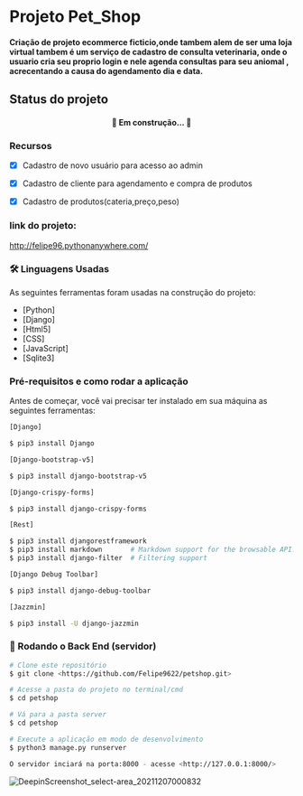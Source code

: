# Projeto Pet_Shop

#### Criação de projeto ecommerce ficticio,onde tambem alem de ser uma loja virtual tambem é um serviço de cadastro de consulta veterinaria, onde o usuario cria seu proprio login e nele agenda consultas para seu aniomal , acrecentando a causa do agendamento dia e data.

## Status do projeto
<h4 align="center"> 
	🚧  Em construção...  🚧
</h4>

### Recursos

- [x] Cadastro de novo usuário para acesso ao admin
- [x] Cadastro de cliente para agendamento e compra de produtos
- [x] Cadastro de produtos(cateria,preço,peso) 


### link do projeto:
http://felipe96.pythonanywhere.com/ 


### 🛠 Linguagens Usadas

As seguintes ferramentas foram usadas na construção do projeto:

- [Python]
- [Django]
- [Html5]
- [CSS]
- [JavaScript]
- [Sqlite3]

### Pré-requisitos e como rodar a aplicação
Antes de começar, você vai precisar ter instalado em sua máquina as seguintes ferramentas:

``` bash
[Django]

$ pip3 install Django

[Django-bootstrap-v5]

$ pip3 install django-bootstrap-v5

[Django-crispy-forms]

$ pip3 install django-crispy-forms

[Rest]

$ pip3 install djangorestframework
$ pip3 install markdown       # Markdown support for the browsable API.
$ pip3 install django-filter  # Filtering support

[Django Debug Toolbar]

$ pip3 install django-debug-toolbar

[Jazzmin]

$ pip3 install -U django-jazzmin

```

### 🎲 Rodando o Back End (servidor)

```bash
# Clone este repositório
$ git clone <https://github.com/Felipe9622/petshop.git>

# Acesse a pasta do projeto no terminal/cmd
$ cd petshop

# Vá para a pasta server
$ cd petshop

# Execute a aplicação em modo de desenvolvimento
$ python3 manage.py runserver

O servidor inciará na porta:8000 - acesse <http://127.0.0.1:8000/> 

```

![DeepinScreenshot_select-area_20211207000832](https://user-images.githubusercontent.com/51293199/144959284-3ddb81cd-762b-4c11-81a8-bedcd0a2a9f8.png)


